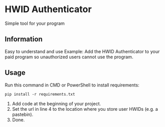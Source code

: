 # HWID Authenticator
Simple tool for your program

## Information
Easy to understand and use
Example: Add the HWID Authenticator to your paid program so unauthorized users cannot use the program.

## Usage
Run this command in CMD or PowerShell to install requirements:
```
pip install -r requirements.txt
```
1. Add code at the beginning of your project.
2. Set the url in line 4 to the location where you store user HWIDs (e.g. a pastebin).
3. Done.
